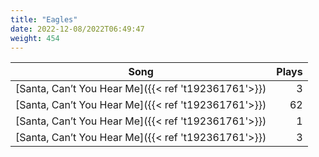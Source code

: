 ```yaml
---
title: "Eagles"
date: 2022-12-08/2022T06:49:47
weight: 454
---
```




 Song | Plays 
----- | -----:
[Santa, Can’t You Hear Me]({{< ref 't192361761'>}}) | 3
[Santa, Can’t You Hear Me]({{< ref 't192361761'>}}) | 62
[Santa, Can’t You Hear Me]({{< ref 't192361761'>}}) | 1
[Santa, Can’t You Hear Me]({{< ref 't192361761'>}}) | 3
